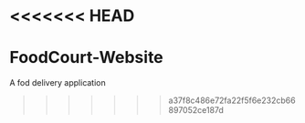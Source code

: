 <<<<<<< HEAD
=======
# FoodCourt-Website
A fod delivery application
>>>>>>> a37f8c486e72fa22f5f6e232cb66897052ce187d
